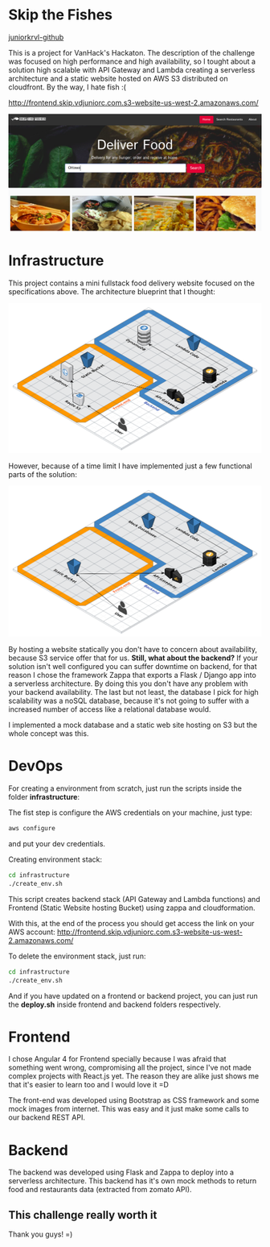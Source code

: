 # Skip the Fishes

[juniorkrvl-github](https://github.com/juniorkrvl/skip-the-fishes)

This is a project for VanHack's Hackaton. The description of the challenge was focused on high performance and high availability, so I tought about a solution high scalable with API Gateway and Lambda creating a serverless architecture and a static website hosted on AWS S3 distributed on cloudfront. By the way, I hate fish :(

http://frontend.skip.vdjuniorc.com.s3-website-us-west-2.amazonaws.com/

![Skip the Fishes](doc/home2.png)

# Infrastructure

This project contains a mini fullstack food delivery website focused on the specifications above. The architecture blueprint that I thought:

![AWS Infrastructure](doc/infra.png)

However, because of a time limit I have implemented just a few functional parts of the solution:

![AWS Infrastructure Challenge](doc/infra2.png)

By hosting a website statically you don't have to concern about availability, because S3 service offer that for us. **Still, what about the backend?** If your solution isn't well configured you can suffer downtime on backend, for that reason I chose the framework Zappa that exports a Flask / Django app into a serverless architecture. By doing this you don't have any problem with your backend availability. The last but not least, the database I pick for high scalability was a noSQL database, because it's not going to suffer with a increased number of access like a relational database would.

I implemented a mock database and a static web site hosting on S3 but the whole concept was this.

# DevOps

For creating a environment from scratch, just run the scripts inside the folder **infrastructure**:

The fist step is configure the AWS credentials on your machine, just type:

```sh
aws configure
```

and put your dev credentials.

Creating environment stack:

```sh
cd infrastructure
./create_env.sh
```

This script creates backend stack (API Gateway and Lambda functions) and Frontend (Static Website hosting Bucket) using zappa and cloudformation.

With this, at the end of the process you should get access the link on your AWS account: http://frontend.skip.vdjuniorc.com.s3-website-us-west-2.amazonaws.com/

To delete the environment stack, just run:

```sh
cd infrastructure
./create_env.sh
```

And if you have updated on a frontend or backend project, you can just run the **deploy.sh** inside frontend and backend folders respectively.

# Frontend

I chose Angular 4 for Frontend specially because I was afraid that something went wrong, compromising all the project, since I've not made complex projects with React.js yet. The reason they are alike just shows me that it's easier to learn too and I would love it =D

 The front-end was developed using Bootstrap as CSS framework and some mock images from internet. This was easy and it just make some calls to our backend REST API.

# Backend

The backend was developed using Flask and Zappa to deploy into a serverless architecture. This backend has it's own mock methods to return food and restaurants data (extracted from zomato API).

## This challenge really worth it

Thank you guys! =)